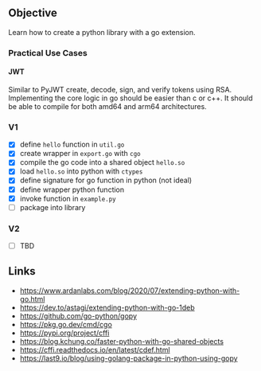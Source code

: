 ## Objective
Learn how to create a python library with a go extension. 

### Practical Use Cases
#### JWT
Similar to PyJWT create, decode, sign, and verify tokens using RSA. Implementing the core logic in go should be easier
than c or c++. It should be able to compile for both amd64 and arm64 architectures.

### V1
- [x] define `hello` function in `util.go`
- [x] create wrapper in `export.go` with `cgo`
- [x] compile the go code into a shared object `hello.so`
- [x] load `hello.so` into python with `ctypes`
- [x] define signature for go function in python (not ideal)
- [x] define wrapper python function
- [x] invoke function in `example.py`
- [ ] package into library

### V2
- [ ] TBD

## Links
- https://www.ardanlabs.com/blog/2020/07/extending-python-with-go.html
- https://dev.to/astagi/extending-python-with-go-1deb
- https://github.com/go-python/gopy
- https://pkg.go.dev/cmd/cgo
- https://pypi.org/project/cffi
- https://blog.kchung.co/faster-python-with-go-shared-objects
- https://cffi.readthedocs.io/en/latest/cdef.html
- https://last9.io/blog/using-golang-package-in-python-using-gopy
